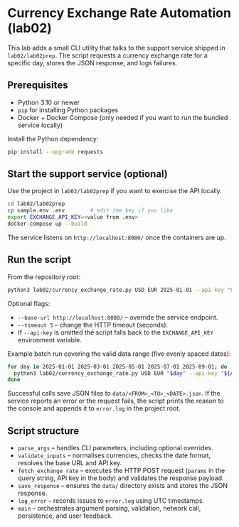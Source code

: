 # Currency Exchange Rate Automation (lab02)

This lab adds a small CLI utility that talks to the support service shipped in `lab02/lab02prep`. The script requests a currency exchange rate for a specific day, stores the JSON response, and logs failures.

## Prerequisites

- Python 3.10 or newer
- `pip` for installing Python packages
- Docker + Docker Compose (only needed if you want to run the bundled service locally)

Install the Python dependency:

```bash
pip install --upgrade requests
```

## Start the support service (optional)

Use the project in `lab02/lab02prep` if you want to exercise the API locally.

```bash
cd lab02/lab02prep
cp sample.env .env        # edit the key if you like
export EXCHANGE_API_KEY=<value from .env>
docker-compose up --build
```

The service listens on `http://localhost:8080/` once the containers are up.

## Run the script

From the repository root:

```bash
python3 lab02/currency_exchange_rate.py USD EUR 2025-01-01 --api-key "$API_KEY"
```

Optional flags:

- `--base-url http://localhost:8080/` – override the service endpoint.
- `--timeout 5` – change the HTTP timeout (seconds).
- If `--api-key` is omitted the script falls back to the `EXCHANGE_API_KEY` environment variable.

Example batch run covering the valid data range (five evenly spaced dates):

```bash
for day in 2025-01-01 2025-03-01 2025-05-01 2025-07-01 2025-09-01; do
  python3 lab02/currency_exchange_rate.py USD EUR "$day" --api-key "${API_KEY}"
done
```

Successful calls save JSON files to `data/<FROM>_<TO>_<DATE>.json`. If the service reports an error or the request fails, the script prints the reason to the console and appends it to `error.log` in the project root.

## Script structure

- `parse_args` – handles CLI parameters, including optional overrides.
- `validate_inputs` – normalises currencies, checks the date format, resolves the base URL and API key.
- `fetch_exchange_rate` – executes the HTTP POST request (`params` in the query string, API key in the body) and validates the response payload.
- `save_response` – ensures the `data/` directory exists and stores the JSON response.
- `log_error` – records issues to `error.log` using UTC timestamps.
- `main` – orchestrates argument parsing, validation, network call, persistence, and user feedback.
